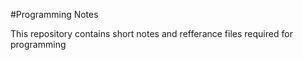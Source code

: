 #Programming Notes

This repository contains short notes and refferance files required for programming
